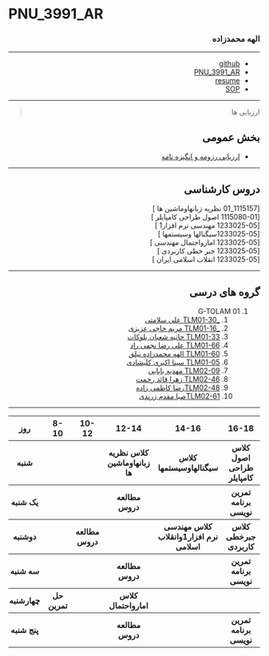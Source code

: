 
# PNU_3991_AR


<div dir="rtl">
    
 ### الهه محمدزاده
 
 ---
- [github](https://github.com/elahemohamadzad/)
- [PNU_3991_AR](https://github.com/Elahemohamadzad/PNU_3991_AR/blob/main/README.md) 
- [resume](https://elahemohamadzad.github.io/elahemohamadzade.github.io/)
- [SOP](https://elahemohamadzad.github.io/sop/)

------------------
> ارزیابی ها

##  بخش عمومی

- [ارزیابی رزومه و انگیزه نامه](https://github.com/Elahemohamadzad/PNU_3991_AR/blob/main/General/EM_CV_CheckList_AR_3991.pdf)


------------------
    
  ## دروس کارشناسی  

[1115157_01   نظريه زبانهاوماشين ها ]
<br>
[1115080-01 اصول طراحی کامپایلر ]
<br>
[1233025-05 مهندسی نرم افزار1 ]
<br>
[1233025-05سیگنالها وسیستمها  ]
<br>
[1233025-05 امارواحتمال مهندسی ]
<br>
[1233025-05 جبر خطی کاربردی ]
<br>
[1233025-05 انقلاب اسلامی ایران ]
<br>


--------------
    
## گروه های درسی 

1. G-TOLAM 01
    1. [_TLM01-30 علی سلامتی](https://github.com/AliRazavi-edu/PNU_3991/tree/master/_BSc/Theory-of-Languages-and-Machines/_1115157_01/30_%D8%B9%D9%84%D9%8A%20%D8%B3%D9%84%D8%A7%D9%85%D8%AA%D9%8A%20%D8%AE%D9%8A%D8%A7%D9%88%D9%8A)
    1. [_TLM01-16 مریم حاجی عزیزی](https://github.com/AliRazavi-edu/PNU_3991/tree/master/_BSc/Theory-of-Languages-and-Machines/_1115157_01/16_%D9%85%D8%B1%D9%8A%D9%85%20%D8%AD%D8%A7%D8%AC%D9%8A%20%D8%B9%D8%B2%D9%8A%D8%B2%D9%8A) 
    1. [TLM01-33 حانیه شعبان بلوکات](https://github.com/AliRazavi-edu/PNU_3991/tree/master/_BSc/Theory-of-Languages-and-Machines/_1115157_01/33_%D8%AD%D8%A7%D9%86%D9%8A%D9%87%20%D8%B4%D8%B9%D8%A8%D8%A7%D9%86%20%D8%A8%D9%84%D9%88%D9%83%D8%A7%D8%AA)  
    1. [TLM01-66 علی رضا نجفی راد](https://github.com/AliRazavi-edu/PNU_3991/tree/master/_BSc/Theory-of-Languages-and-Machines/_1115157_01/66_%D8%B9%D9%84%D9%8A%20%D8%B1%D8%B6%D8%A7%20%D9%86%D8%AC%D9%81%D9%8A%20%D8%B1%D8%A7%D8%AF)      
    1. [TLM01-60 الهه محمدزاده نيلق](https://github.com/AliRazavi-edu/PNU_3991/tree/master/_BSc/Theory-of-Languages-and-Machines/_1115157_01/60_%D8%A7%D9%84%D9%87%D9%87%20%D9%85%D8%AD%D9%85%D8%AF%D8%B2%D8%A7%D8%AF%D9%87%20%D9%86%D9%8A%D9%84%D9%82)
    1. [TLM01-05 سینا اکبری کلیشادی](https://github.com/AliRazavi-edu/PNU_3991/tree/master/_BSc/Theory-of-Languages-and-Machines/_1115157_01/05_%D8%B3%D9%8A%D9%86%D8%A7%20%D8%A7%D9%83%D8%A8%D8%B1%D9%8A%20%D9%83%D9%84%D9%8A%D8%B4%D8%A7%D8%AF%D9%8A)
    1. [TLM02-09 مهدیه بابایی](https://github.com/AliRazavi-edu/PNU_3991/tree/master/_BSc/Theory-of-Languages-and-Machines/_1115157_02/09_%D9%85%D9%87%D8%AF%D9%8A%D9%87%20%D8%A8%D8%A7%D8%A8%D8%A7%D8%A6%D9%8A)
    1. [TLM02-46 زهرا قائد رحمت](https://github.com/AliRazavi-edu/PNU_3991/tree/master/_BSc/Theory-of-Languages-and-Machines/_1115157_02/46_%D8%B2%D9%87%D8%B1%D8%A7%20%D9%82%D8%A7%D8%A6%D8%AF%D8%B1%D8%AD%D9%85%D8%AA)
    1. [TLM02-48رضا کاظمی زاده](https://github.com/AliRazavi-edu/PNU_3991/tree/master/_BSc/Theory-of-Languages-and-Machines/_1115157_02/48_%D8%B1%D8%B6%D8%A7%20%D9%83%D8%A7%D8%B8%D9%85%D9%8A%20%D8%B2%D8%A7%D8%AF%D9%87)
    1. [TLM02-61صبا مقدم زرندی ](https://github.com/AliRazavi-edu/PNU_3991/tree/master/_BSc/Theory-of-Languages-and-Machines/_1115157_02/61_%D8%B5%D8%A8%D8%A7%20%D9%85%D9%82%D8%AF%D9%85%20%D8%B2%D8%B1%D9%86%D8%AF%D9%8A)
  ------------------
  
  
<table style="width:100%">
    <tr>
        <th >16-18</th>
        <th >14-16</th>
        <th >12-14</th>
        <th>10-12</th>
        <th>8-10</th>
        <th>روز</th>
    </tr>
    <tr>
        <th >کلاس اصول طراحی کامپایلر</th>
        <th >کلاس سیگنالهاوسیستمها</th>
        <th >کلاس نظريه زبانهاوماشين ها</th>
        <th></th>
        <th></th>
        <th>شنبه</th>
    </tr>
    <tr>
        <th >تمرین برنامه نویسی</th>
        <th ></th>
        <th >مطالعه دروس</th>
        <th></th>
        <th ></th>
        <th>یک شنبه</th>
    </tr>
    <tr>
        <th >کلاس جبرخطی کاربردی</th>
        <th >کلاس مهندسی نرم افزار1وانقلاب اسلامی</th>
        <th></th>
        <th>مطالعه دروس</th>
        <th ></th>
        <th>دوشنبه</th>
    </tr>
    <tr>
        <th >تمرین برنامه نویسی</th>
        <th ></th>
        <th >مطالعه دروس</th>
        <th></th>
        <th ></th>
        <th>سه شنبه</th>
    </tr>
    <tr>
        <th ></th>
        <th ></th>
        <th >کلاس امارواحتمال</th>
        <th></th>
        <th >حل تمرین</th>
        <th>چهارشنبه</th>
    </tr>
    <tr>
        <th >تمرین برنامه نویسی</th>
        <th ></th>
        <th >مطالعه دروس</th>
        <th></th>
        <th></th>
        <th>پنج شنبه</th>
    </tr>
</table>
